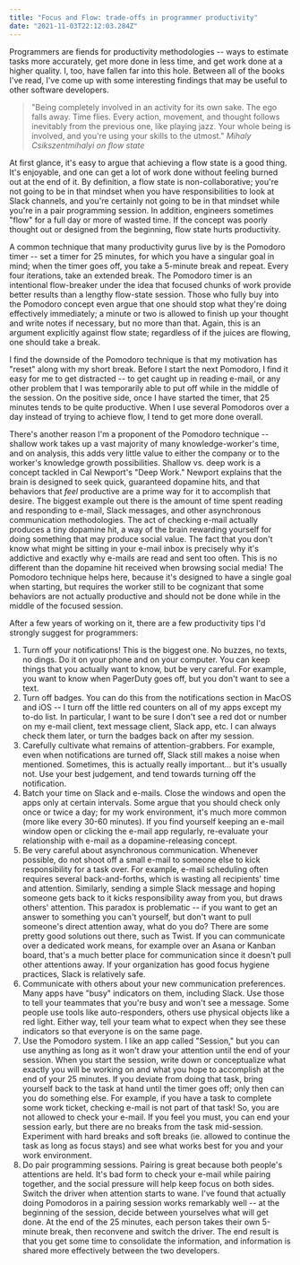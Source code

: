 ```yaml
---
title: "Focus and Flow: trade-offs in programmer productivity"
date: "2021-11-03T22:12:03.284Z"
---
```


Programmers are fiends for productivity methodologies -- ways to estimate tasks more accurately, get more done in less time, and get work done at a higher quality. I, too, have fallen far into this hole. Between all of the books I've read, I've come up with some interesting findings that may be useful to other software developers.

> "Being completely involved in an activity for its own sake. The ego falls away. Time flies. Every action, movement, and thought follows inevitably from the previous one, like playing jazz. Your whole being is involved, and you're using your skills to the utmost."
> _Mihaly Csikszentmihalyi on flow state_

At first glance, it's easy to argue that achieving a flow state is a good thing. It's enjoyable, and one can get a lot of work done without feeling burned out at the end of it. By definition, a flow state is non-collaborative; you're not going to be in that mindset when you have responsibilities to look at Slack channels, and you're certainly not going to be in that mindset while you're in a pair programming session. In addition, engineers sometimes "flow" for a full day or more of wasted time. If the concept was poorly thought out or designed from the beginning, flow state hurts productivity.

A common technique that many productivity gurus live by is the Pomodoro timer -- set a timer for 25 minutes, for which you have a singular goal in mind; when the timer goes off, you take a 5-minute break and repeat. Every four iterations, take an extended break. The Pomodoro timer is an intentional flow-breaker under the idea that focused chunks of work provide better results than a lengthy flow-state session. Those who fully buy into the Pomodoro concept even argue that one should stop what they're doing effectively immediately; a minute or two is allowed to finish up your thought and write notes if necessary, but no more than that. Again, this is an argument explicitly against flow state; regardless of if the juices are flowing, one should take a break.

I find the downside of the Pomodoro technique is that my motivation has "reset" along with my short break. Before I start the next Pomodoro, I find it easy for me to get distracted -- to get caught up in reading e-mail, or any other problem that I was temporarily able to put off while in the middle of the session. On the positive side, once I have started the timer, that 25 minutes tends to be quite productive. When I use several Pomodoros over a day instead of trying to achieve flow, I tend to get more done overall.

There's another reason I'm a proponent of the Pomodoro technique -- shallow work takes up a vast majority of many knowledge-worker's time, and on analysis, this adds very little value to either the company or to the worker's knowledge growth possibilities. Shallow vs. deep work is a concept tackled in Cal Newport's "Deep Work." Newport explains that the brain is designed to seek quick, guaranteed dopamine hits, and that behaviors that _feel_ productive are a prime way for it to accomplish that desire. The biggest example out there is the amount of time spent reading and responding to e-mail, Slack messages, and other asynchronous communication methodologies. The act of checking e-mail actually produces a tiny dopamine hit, a way of the brain rewarding yourself for doing something that may produce social value. The fact that you don't know what might be sitting in your e-mail inbox is precisely why it's addictive and exactly why e-mails are read and sent too often. This is no different than the dopamine hit received when browsing social media! The Pomodoro technique helps here, because it's designed to have a single goal when starting, but requires the worker still to be cognizant that some behaviors are not actually productive and should not be done while in the middle of the focused session.

After a few years of working on it, there are a few productivity tips I'd strongly suggest for programmers:

1. Turn off your notifications! This is the biggest one. No buzzes, no texts, no dings. Do it on your phone and on your computer. You can keep things that you actually want to know, but be very careful. For example, you want to know when PagerDuty goes off, but you don't want to see a text.
2. Turn off badges. You can do this from the notifications section in MacOS and iOS -- I turn off the little red counters on all of my apps except my to-do list. In particular, I want to be sure I don't see a red dot or number on my e-mail client, text message client, Slack app, etc. I can always check them later, or turn the badges back on after my session.
3. Carefully cultivate what remains of attention-grabbers. For example, even when notifications are turned off, Slack still makes a noise when mentioned. Sometimes, this is actually really important... but it's usually not. Use your best judgement, and tend towards turning off the notification.
4. Batch your time on Slack and e-mails. Close the windows and open the apps only at certain intervals. Some argue that you should check only once or twice a day; for my work environment, it's much more common (more like every 30-60 minutes). If you find yourself keeping an e-mail window open or clicking the e-mail app regularly, re-evaluate your relationship with e-mail as a dopamine-releasing concept.
5. Be very careful about asynchronous communication. Whenever possible, do not shoot off a small e-mail to someone else to kick responsibility for a task over. For example, e-mail scheduling often requires several back-and-forths, which is wasting all recipients' time and attention. Similarly, sending a simple Slack message and hoping someone gets back to it kicks responsibility away from you, but draws others' attention. This paradox is problematic -- if you want to get an answer to something you can't yourself, but don't want to pull someone's direct attention away, what do you do? There are some pretty good solutions out there, such as Twist. If you can communicate over a dedicated work means, for example over an Asana or Kanban board, that's a much better place for communication since it doesn't pull other attentions away. If your organization has good focus hygiene practices, Slack is relatively safe.
6. Communicate with others about your new communication preferences. Many apps have "busy" indicators on them, including Slack. Use those to tell your teammates that you're busy and won't see a message. Some people use tools like auto-responders, others use physical objects like a red light. Either way, tell your team what to expect when they see these indicators so that everyone is on the same page.
7. Use the Pomodoro system. I like an app called "Session," but you can use anything as long as it won't draw your attention until the end of your session. When you start the session, write down or conceptualize what exactly you will be working on and what you hope to accomplish at the end of your 25 minutes. If you deviate from doing that task, bring yourself back to the task at hand until the timer goes off; only then can you do something else. For example, if you have a task to complete some work ticket, checking e-mail is not part of that task! So, you are not allowed to check your e-mail. If you feel you must, you can end your session early, but there are no breaks from the task mid-session. Experiment with hard breaks and soft breaks (ie. allowed to continue the task as long as focus stays) and see what works best for you and your work environment.
8. Do pair programming sessions. Pairing is great because both people's attentions are held. It's bad form to check your e-mail while pairing together, and the social pressure will help keep focus on both sides. Switch the driver when attention starts to wane. I've found that actually doing Pomodoros in a pairing session works remarkably well -- at the beginning of the session, decide between yourselves what will get done. At the end of the 25 minutes, each person takes their own 5-minute break, then reconvene and switch the driver. The end result is that you get some time to consolidate the information, and information is shared more effectively between the two developers.
